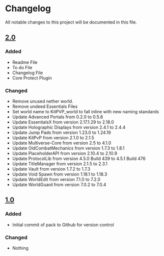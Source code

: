 # Changelog
All notable changes to this project will be documented in this file.

## [2.0]

### Added
- Readme File
- To do File
- Changelog File
- Core Protect Plugin

### Changed
- Remove unused nether world.
- Remove undeed Essentials Files
- Set world name to KitPVP_world to fall inline with new naming standards
- Update Advanced Portals from 0.2.0 to 0.5.8
- Update EssentialsX from version 2.17.1.29 to 2.18.0
- Update Holographic Displays from version 2.4.1 to 2.4.4
- Update Jump Pads from version 1.23.0 to 1.24.19
- Update KitPvP from version 2.1.0 to 2.1.5
- Update Multiverse-Core from version 2.5 to 4.1.0
- Update OldCombatMechanics from version 1.7.3 to 1.8.1
- Update PlaceholderAPI from version 2.10.4 to 2.10.9
- Update ProtocolLib from version 4.5.0 Build 439 to 4.5.1 Build 476
- Update TitleManager from version 2.1.5 to 2.3.1
- Update Vault from version 1.7.2 to 1.7.3
- Update Void Spawn from version 1.18.1 to 1.18.3
- Update WorldEdit from version 7.1.0 to 7.2.0
- Update WorldGuard from version 7.0.2 to 7.0.4

## [1.0]

### Added
- Initial commit of pack to Github for version control

### Changed
- Nothing

[2.0]: https://github.com/apexhosting/KitPVP/releases/tag/2.0
[1.0]: https://github.com/apexhosting/KitPVP/releases/tag/1.0